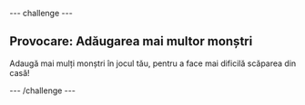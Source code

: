 \--- challenge \---

## Provocare: Adăugarea mai multor monștri

Adaugă mai mulți monștri în jocul tău, pentru a face mai dificilă scăparea din casă!

\--- /challenge \---